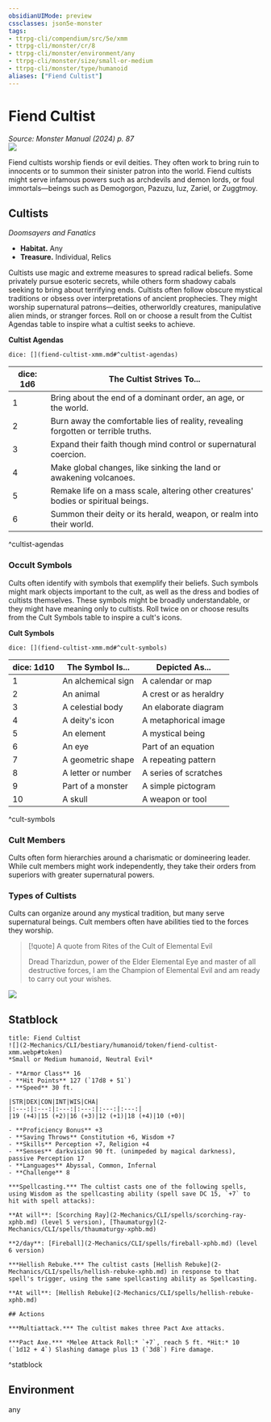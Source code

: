```yaml
---
obsidianUIMode: preview
cssclasses: json5e-monster
tags:
- ttrpg-cli/compendium/src/5e/xmm
- ttrpg-cli/monster/cr/8
- ttrpg-cli/monster/environment/any
- ttrpg-cli/monster/size/small-or-medium
- ttrpg-cli/monster/type/humanoid
aliases: ["Fiend Cultist"]
---
```

# Fiend Cultist
*Source: Monster Manual (2024) p. 87*  
![](2-Mechanics/CLI/bestiary/humanoid/img/fiend-cultist.webp#right)

Fiend cultists worship fiends or evil deities. They often work to bring ruin to innocents or to summon their sinister patron into the world. Fiend cultists might serve infamous powers such as archdevils and demon lords, or foul immortals—beings such as Demogorgon, Pazuzu, Iuz, Zariel, or Zuggtmoy.

## Cultists

*Doomsayers and Fanatics*

- **Habitat.** Any  
- **Treasure.** Individual, Relics  

Cultists use magic and extreme measures to spread radical beliefs. Some privately pursue esoteric secrets, while others form shadowy cabals seeking to bring about terrifying ends. Cultists often follow obscure mystical traditions or obsess over interpretations of ancient prophecies. They might worship supernatural patrons—deities, otherworldly creatures, manipulative alien minds, or stranger forces. Roll on or choose a result from the Cultist Agendas table to inspire what a cultist seeks to achieve.

**Cultist Agendas**

`dice: [](fiend-cultist-xmm.md#^cultist-agendas)`

| dice: 1d6 | The Cultist Strives To... |
|-----------|---------------------------|
| 1 | Bring about the end of a dominant order, an age, or the world. |
| 2 | Burn away the comfortable lies of reality, revealing forgotten or terrible truths. |
| 3 | Expand their faith though mind control or supernatural coercion. |
| 4 | Make global changes, like sinking the land or awakening volcanoes. |
| 5 | Remake life on a mass scale, altering other creatures' bodies or spiritual beings. |
| 6 | Summon their deity or its herald, weapon, or realm into their world. |
^cultist-agendas

### Occult Symbols

Cults often identify with symbols that exemplify their beliefs. Such symbols might mark objects important to the cult, as well as the dress and bodies of cultists themselves. These symbols might be broadly understandable, or they might have meaning only to cultists. Roll twice on or choose results from the Cult Symbols table to inspire a cult's icons.

**Cult Symbols**

`dice: [](fiend-cultist-xmm.md#^cult-symbols)`

| dice: 1d10 | The Symbol Is... | Depicted As... |
|------------|------------------|----------------|
| 1 | An alchemical sign | A calendar or map |
| 2 | An animal | A crest or as heraldry |
| 3 | A celestial body | An elaborate diagram |
| 4 | A deity's icon | A metaphorical image |
| 5 | An element | A mystical being |
| 6 | An eye | Part of an equation |
| 7 | A geometric shape | A repeating pattern |
| 8 | A letter or number | A series of scratches |
| 9 | Part of a monster | A simple pictogram |
| 10 | A skull | A weapon or tool |
^cult-symbols

### Cult Members

Cults often form hierarchies around a charismatic or domineering leader. While cult members might work independently, they take their orders from superiors with greater supernatural powers. 

### Types of Cultists

Cults can organize around any mystical tradition, but many serve supernatural beings. Cult members often have abilities tied to the forces they worship.

> [!quote] A quote from Rites of the Cult of Elemental Evil  
> 
> Dread Tharizdun, power of the Elder Elemental Eye and master of all destructive forces, I am the Champion of Elemental Evil and am ready to carry out your wishes.


![](2-Mechanics/CLI/bestiary/humanoid/img/cultists.webp#center)

## Statblock

```ad-statblock
title: Fiend Cultist
![](2-Mechanics/CLI/bestiary/humanoid/token/fiend-cultist-xmm.webp#token)
*Small or Medium humanoid, Neutral Evil*

- **Armor Class** 16 
- **Hit Points** 127 (`17d8 + 51`) 
- **Speed** 30 ft.

|STR|DEX|CON|INT|WIS|CHA|
|:---:|:---:|:---:|:---:|:---:|:---:|
|19 (+4)|15 (+2)|16 (+3)|12 (+1)|18 (+4)|10 (+0)|

- **Proficiency Bonus** +3
- **Saving Throws** Constitution +6, Wisdom +7
- **Skills** Perception +7, Religion +4
- **Senses** darkvision 90 ft. (unimpeded by magical darkness), passive Perception 17
- **Languages** Abyssal, Common, Infernal
- **Challenge** 8

***Spellcasting.*** The cultist casts one of the following spells, using Wisdom as the spellcasting ability (spell save DC 15, `+7` to hit with spell attacks):

**At will**: [Scorching Ray](2-Mechanics/CLI/spells/scorching-ray-xphb.md) (level 5 version), [Thaumaturgy](2-Mechanics/CLI/spells/thaumaturgy-xphb.md)

**2/day**: [Fireball](2-Mechanics/CLI/spells/fireball-xphb.md) (level 6 version)

***Hellish Rebuke.*** The cultist casts [Hellish Rebuke](2-Mechanics/CLI/spells/hellish-rebuke-xphb.md) in response to that spell's trigger, using the same spellcasting ability as Spellcasting.

**At will**: [Hellish Rebuke](2-Mechanics/CLI/spells/hellish-rebuke-xphb.md)

## Actions

***Multiattack.*** The cultist makes three Pact Axe attacks.

***Pact Axe.*** *Melee Attack Roll:* `+7`, reach 5 ft. *Hit:* 10 (`1d12 + 4`) Slashing damage plus 13 (`3d8`) Fire damage.
```
^statblock

## Environment

any